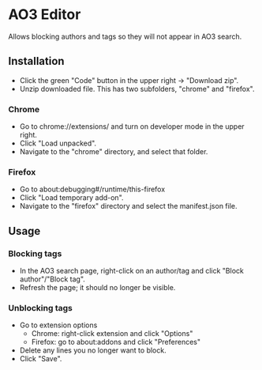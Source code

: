 # AO3 Editor
Allows blocking authors and tags so they will not appear in AO3 search.

## Installation
* Click the green "Code" button in the upper right -> "Download zip".
* Unzip downloaded file. This has two subfolders, "chrome" and "firefox".

### Chrome
* Go to chrome://extensions/ and turn on developer mode in the upper right.
* Click "Load unpacked".
* Navigate to the "chrome" directory, and select that folder.

### Firefox
* Go to about:debugging#/runtime/this-firefox
* Click "Load temporary add-on".
* Navigate to the "firefox" directory and select the manifest.json file.

## Usage
### Blocking tags
* In the AO3 search page, right-click on an author/tag and click "Block author"/"Block tag".
* Refresh the page; it should no longer be visible.

### Unblocking tags
* Go to extension options
    * Chrome: right-click extension and click "Options"
    * Firefox: go to about:addons and click "Preferences"
* Delete any lines you no longer want to block.
* Click "Save".